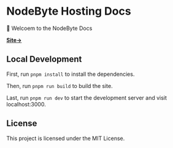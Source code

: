# NodeByte Hosting Docs

👋 Welcoem to the NodeByte Docs

[**Site→**](https://docs.NodeByte.host)

<!-- [![](./github/screenshot.png "NodeByte Hosting screenshot")](https://docs.nodebyte.host/) -->


## Local Development

First, run `pnpm install` to install the dependencies.

Then, run `pnpm run build` to build the site.

Last, run `pnpm run dev` to start the development server and visit localhost:3000.

## License

This project is licensed under the MIT License.